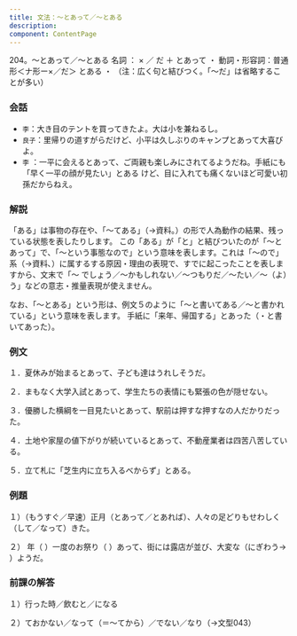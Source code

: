 ```yaml
---
title: 文法：～とあって／～とある
description:
component: ContentPage
---
```



204。～とあって／～とある
名詞 ： × ／ だ ＋ とあって ・
動詞・形容詞：普通形＜ナ形ー×／だ＞ とある ・
（注：広く句と結びつく。「～だ」は省略することが多い）
### 会話
- `李`：大き目のテントを買ってきたよ。大は小を兼ねるし。
- `良子`：里帰りの道すがらだけど、小平は久しぶりのキャンプとあって大喜びよ。
- `李` ：一平に会えるとあって、ご両親も楽しみにされてるようだね。手紙にも「早く一平の顔が見たい」とある けど、目に入れても痛くないほど可愛い初孫だからねえ。
### 解説
「ある」は事物の存在や、「～てある」（→資料｡）の形で人為動作の結果、残っている状態を表したりします。 この「ある」が「と」と結びついたのが「～とあって」で、「～という事態なので」という意味を表します。これは「～ので」系（→資料､）に属するする原因・理由の表現で、すでに起こったことを表しますから、文末で「～ でしょう／～かもしれない／～つもりだ／～たい／～（よ）う」などの意志・推量表現が使えません。

なお、「～とある」という形は、例文５のように「～と書いてある／～と書かれている」という意味を表します。 手紙に「来年、帰国する」とあった（・と書いてあった）。
### 例文
１．夏休みが始まるとあって、子ども達はうれしそうだ。

２．まもなく大学入試とあって、学生たちの表情にも緊張の色が隠せない。

３．優勝した横綱を一目見たいとあって、駅前は押すな押すなの人だかりだった。

４．土地や家屋の値下がりが続いているとあって、不動産業者は四苦八苦している。

５．立て札に「芝生内に立ち入るべからず」とある。
### 例題
１）（もうすぐ／早速）正月（とあって／とあれば）、人々の足どりもせわしく（して／なって）きた。

２） 年（ ）一度のお祭り（ ）あって、街には露店が並び、大変な（にぎわう→ ）ようだ。
### 前課の解答
１）行った時／飲むと／になる

２）ておかない／なって（＝～てから）／でない／なり（→文型043）
